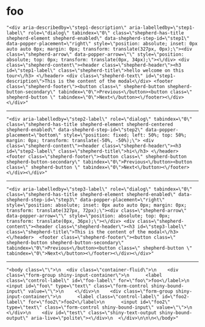 # foo

    "<div aria-describedby=\"step1-description\" aria-labelledby=\"step1-label\" role=\"dialog\" tabindex=\"0\" class=\"shepherd-has-title shepherd-element shepherd-enabled\" data-shepherd-step-id=\"step1\" data-popper-placement=\"right\" style=\"position: absolute; inset: 0px auto auto 0px; margin: 0px; transform: translate(327px, 0px);\"><div class=\"shepherd-arrow\" data-popper-arrow=\"\" style=\"position: absolute; top: 0px; transform: translate(0px, 34px);\"><\/div> <div class=\"shepherd-content\"><header class=\"shepherd-header\"><h3 id=\"step1-label\" class=\"shepherd-title\">hello welcome on this tour<\/h3> <\/header> <div class=\"shepherd-text\" id=\"step1-description\">This is the content of the modal<\/div> <footer class=\"shepherd-footer\"><button class=\" shepherd-button shepherd-button-secondary\" tabindex=\"0\">Previous<\/button><button class=\" shepherd-button \" tabindex=\"0\">Next<\/button><\/footer><\/div><\/div>"

---

    "<div aria-labelledby=\"step2-label\" role=\"dialog\" tabindex=\"0\" class=\"shepherd-has-title shepherd-element shepherd-centered shepherd-enabled\" data-shepherd-step-id=\"step2\" data-popper-placement=\"bottom\" style=\"position: fixed; left: 50%; top: 50%; margin: 0px; transform: translate(-50%, -50%);\"> <div class=\"shepherd-content\"><header class=\"shepherd-header\"><h3 id=\"step2-label\" class=\"shepherd-title\">hi<\/h3> <\/header>  <footer class=\"shepherd-footer\"><button class=\" shepherd-button shepherd-button-secondary\" tabindex=\"0\">Previous<\/button><button class=\" shepherd-button \" tabindex=\"0\">Next<\/button><\/footer><\/div><\/div>"

---

    "<div aria-labelledby=\"step3-label\" role=\"dialog\" tabindex=\"0\" class=\"shepherd-has-title shepherd-element shepherd-enabled\" data-shepherd-step-id=\"step3\" data-popper-placement=\"right\" style=\"position: absolute; inset: 0px auto auto 0px; margin: 0px; transform: translate(327px, 72px);\"><div class=\"shepherd-arrow\" data-popper-arrow=\"\" style=\"position: absolute; top: 0px; transform: translate(0px, 36px);\"><\/div> <div class=\"shepherd-content\"><header class=\"shepherd-header\"><h3 id=\"step3-label\" class=\"shepherd-title\">This is the content of the modal<\/h3> <\/header>  <footer class=\"shepherd-footer\"><button class=\" shepherd-button shepherd-button-secondary\" tabindex=\"0\">Previous<\/button><button class=\" shepherd-button \" tabindex=\"0\">Next<\/button><\/footer><\/div><\/div>"

---

    "<body class=\"\">\n  <div class=\"container-fluid\">\n    <div class=\"form-group shiny-input-container\">\n      <label class=\"control-label\" id=\"foo-label\" for=\"foo\">foo<\/label>\n      <input id=\"foo\" type=\"text\" class=\"form-control shiny-bound-input\" value=\"\">\n    <\/div>\n    <div class=\"form-group shiny-input-container\">\n      <label class=\"control-label\" id=\"foo2-label\" for=\"foo2\">foo2<\/label>\n      <input id=\"foo2\" type=\"text\" class=\"form-control shiny-bound-input\" value=\"\">\n    <\/div>\n    <div id=\"test\" class=\"shiny-text-output shiny-bound-output\" aria-live=\"polite\"><\/div>\n  <\/div>\n\n\n<\/body>"

